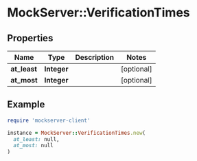 # MockServer::VerificationTimes

## Properties

| Name | Type | Description | Notes |
| ---- | ---- | ----------- | ----- |
| **at_least** | **Integer** |  | [optional] |
| **at_most** | **Integer** |  | [optional] |

## Example

```ruby
require 'mockserver-client'

instance = MockServer::VerificationTimes.new(
  at_least: null,
  at_most: null
)
```


